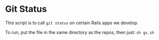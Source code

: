 # Git Status

This script is to call `git status` on certain Rails apps we develop.

To run, put the file in the same directory as the repos, then just: `sh gs.sh`
